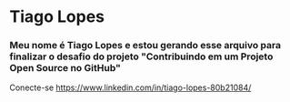 # Tiago Lopes

### Meu nome é Tiago Lopes e estou gerando esse arquivo para finalizar o desafio do projeto "Contribuindo em um Projeto Open Source no GitHub"

Conecte-se https://www.linkedin.com/in/tiago-lopes-80b21084/
